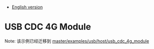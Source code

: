 * [English version](README.md)

# USB CDC 4G Module

Note: 该示例已经迁移到 [master/examples/usb/host/usb_cdc_4g_module](https://github.com/espressif/esp-iot-solution/tree/master/examples/usb/host/usb_cdc_4g_module)
